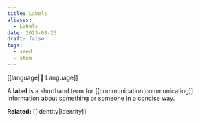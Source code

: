 ```yaml
---
title: Labels
aliases:
  - Labels
date: 2023-08-26
draft: false
tags:
  - seed
  - stem
---
```


[[language|📜 Language]]

A **label** is a shorthand term for [[communication|communicating]] information about something or someone in a concise way. 

**Related:** [[identity|Identity]]